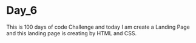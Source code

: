 # Day_6
This is 100 days of code  Challenge and today  I am create a Landing Page and this landing page is creating by HTML  and  CSS.

